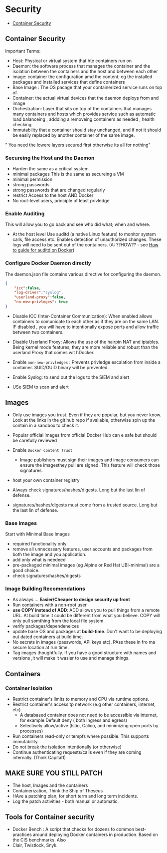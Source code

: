 # Security
- [Container Security](#Container-Security)

## Container Security 

Important Terms:
- Host: Physical or virtual system that hte containers run on
- Daemon: the software process that manages the container and the isolation between the containers and the host and between each other 
- image: container the configuration amd the content; eg the installed packages and installed services that define containers
- Base Image : The OS pacage that your containerized service runs on top of.
- Container: the actual virtual devices that the daemon deploys from and image
- Orchestration: Layer that sits on top of the containers that manages many containers and hosts which provides service such as automatic load balanceing , addding a removeing containers as needed , health checking 
- Immutability that a container should stay unchanged, and if not it should be easily replaced by another container of the same image.

" You need the lowere layers secured first otherwise its all for nothing" 

### Secureing the Host and the Daemon
- Harden the same as a critical system 
 - minimal packages
This is the same as secureing a VM
 - minimal permission
 - strong passwords
 - strong passwords that are changed regularly
 - restrict Access to the host AND Docker 
 - No root-level users, principle of least privledge

### Enable Auditing
This will allow you to go back and see who did what; when and where.
- At the host level Use auditd (a native Linux feature) to monitor system calls, file access etc. Enables detection of unauthorized changes. These logs will need to be sent out of the containers. (A: ??HOW?? - see [How to guide for auditd on Docker](https://www.digitalocean.com/community/tutorials/how-to-audit-docker-host-security-with-docker-bench-for-security-on-ubuntu-16-04)) 

### Configure Docker Daemon directly
The daemon.json file contains various directive for configuring the daemon.
```json
{
    "icc":false,
    "log-driver":"syslog",
    "userland-proxy":false,
    "no-new-privleges": true
}
```
- Disable ICC (Inter-Container Communication): When enabled allows containers to comunicate to each other as if they are on the same LAN. IF disabled , you will have to intentionally expose ports and allow traffic between two containers.

- Disable Userland Proxy: Allows the use of the hairpin NAT and iptables. Being kernel mode features, they are more reliable and robust than the userland Proxy that comes wit hDocker. 

- Enable `non-new-privledges` : Prevents privledge escalation from inside a container. SUID/GUID binary will be prevented.
- Enable Syslog: to send out the logs to the SIEM and alert
- USe SIEM to scan and alert

## Images
- Only use images you trust. Even if they are popular, but you never know. Look at the links in the git hub repo if available, otherwise spin up the contain in a sandbox to check it. 

- Popular official images from official Docker Hub can e safe but should be carefully reviewed 
- Enable `Docker Content Trust`
    - Image publishers must sign their images and image consumers can ensure the imagesthey pull are signed. This feature will check those signatures. 

- host your own container registry
- Always check signatures/hashes/digests. Long but the last lin of defense.
- signatures/hashes/digests must come from a trusted source. Long but the last lin of defense.

### Base Images
Start with Minimal Base Images
- required functionality only
- remove all unnecessary features, user accounts and packages from both the image and you application.
- add only what is needeed
- pre-packaged minimal images (eg Alpine or Red Hat UBI-minimal) are a good choice. 
- check signatures/hashes/digests

### Image Building Recomendations
- As always ... **Easier/Cheaper to design security up front** 
- Run containers with a non-root user
- **use COPY instead of ADD**: ADD allows you to pull things from a remote URL. At build time it could be different from what you believe. COPY will only pull somthing from the local file system.
- verify packages/dependeneices
- update base OS and packages at **build-time**. Don't want to be deploying out dated containers at build time. 
- No secrets in images (passwords, API keys etc). PAss these in fro ma secure location at run time. 
- Tag images thoughtfully. If you have a good structure with names and versions ,it will make it wasier to use and manage things.

## Containers

### Container Isolation

- Restrict container's limits to memory and CPU via runtime options.
- Restrict container's access tp network (e.g other containers, internet, etc)
    - A databased container does not need to be accessible via internet, for example Default deny ( both ingress and egress) 
    - Selectively allow/active (Istio, Calico, and minimizing open ports by processes)
- Run containers read-only or tempfs where possible. This supports immutability.
- Do not break the isolation intentionally (or otherwise)
- Continue authenticating requests/calls even if they are coming internally. (Think Capital1)

## MAKE SURE YOU STILL PATCH
- The host, Images and the containers
- Containerization, Think the Ship of Theseus
- HAve a patching plan, for short term and long term incidents.
- Log the patch activities - both manual or automatic.

## Tools for Container security
- Docker Bench : A script that checks for dozens fo common best-practices around deploying Docker containers in production. Based on the CIS benchmarks. 
Also 
- Clair, Twistlock, Snyk.



